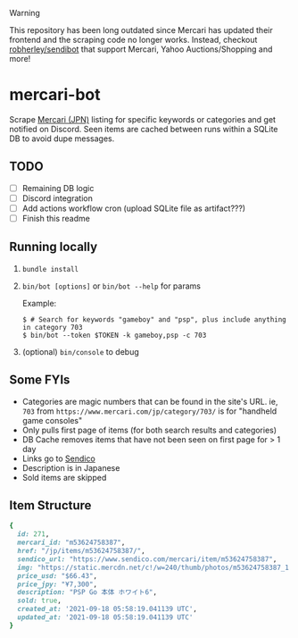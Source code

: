 > [!WARNING]  
> This repository has been long outdated since Mercari has updated their frontend and the scraping code no longer works.
> Instead, checkout [robherley/sendibot](https://github.com/robherley/sendibot) that support Mercari, Yahoo Auctions/Shopping and more!

# mercari-bot

Scrape [Mercari (JPN)](https://www.mercari.jp/) listing for specific keywords or
categories and get notified on Discord. Seen items are cached between runs
within a SQLite DB to avoid dupe messages.

## TODO

- [ ] Remaining DB logic
- [ ] Discord integration
- [ ] Add actions workflow cron (upload SQLite file as artifact???)
- [ ] Finish this readme

## Running locally
1. `bundle install`
2. `bin/bot [options]` or `bin/bot --help` for params

    Example:
    ```console
    $ # Search for keywords "gameboy" and "psp", plus include anything in category 703
    $ bin/bot --token $TOKEN -k gameboy,psp -c 703
    ```
3. (optional) `bin/console` to debug

## Some FYIs
- Categories are magic numbers that can be found in the site's URL. ie, `703` from `https://www.mercari.com/jp/category/703/` is for "handheld game consoles"
- Only pulls first page of items (for both search results and categories)
- DB Cache removes items that have not been seen on first page for > 1 day
- Links go to [Sendico](https://www.sendico.com/)
- Description is in Japanese
- Sold items are skipped

## Item Structure

```ruby
{
  id: 271,
  mercari_id: "m53624758387",
  href: "/jp/items/m53624758387/",
  sendico_url: "https://www.sendico.com/mercari/item/m53624758387",
  img: "https://static.mercdn.net/c!/w=240/thumb/photos/m53624758387_1.jpg?1548550425",
  price_usd: "$66.43",
  price_jpy: "¥7,300",
  description: "PSP Go 本体 ホワイト6",
  sold: true,
  created_at: '2021-09-18 05:58:19.041139 UTC',
  updated_at: '2021-09-18 05:58:19.041139 UTC'
}
```
